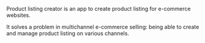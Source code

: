 Product listing creator is an app to create product listing for e-commerce websites. 

It solves a problem in multichannel e-commerce selling: being able to create and manage product listing on various channels.

